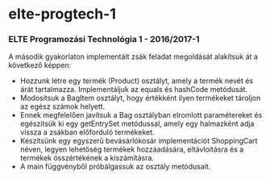 # elte-progtech-1

### ELTE Programozási Technológia 1 - 2016/2017-1

A második gyakorlaton implementált zsák feladat megoldását alakítsuk át a következő képpen:

* Hozzunk létre egy termék (Product) osztályt, amely a termék nevét és árát tartalmazza. Implementáljuk az equals és hashCode metódusát.
* Modosítsuk a BagItem osztályt, hogy értékként ilyen termékeket tároljon az egész számok helyett.
* Ennek megfelelően javítsuk a Bag osztályban elromlott paramétereket és egészítsük ki egy getEntrySet metódussal, amely egy halmazként adja vissza a zsákban előforduló termékeket.
* Készítsünk egy egyszerű bevásárlókosár implementációt ShoppingCart néven, legyen lehetőség termékek hozzáadására, eltávloításra és a termékek összértékének a kiszámításra.
* A main függvényből próbálgassuk az osztály metódusait.